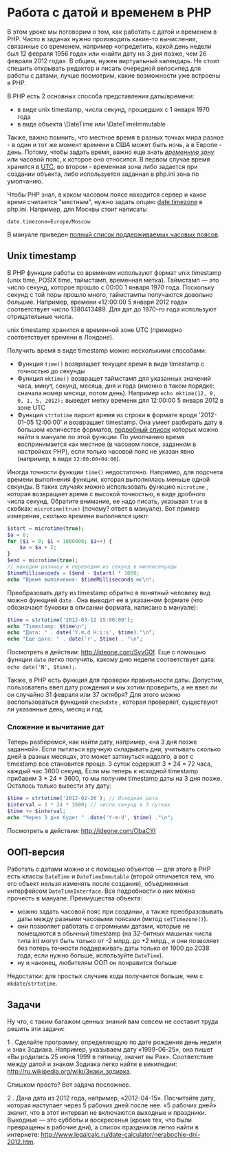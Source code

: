 # Работа с датой и временем в PHP

В этом уроке мы поговорим о том, как работать с датой и временем в PHP. Часто в задачах нужно производить какие-то вычисления, связанные со временем, например «определить, какой день недели был 12 февраля 1956 года» или «найти дату на 3 дня позже, чем 26 февраля 2012 года». В общем, нужен виртуальный календарь. Не стоит спешить открывать редактор и писать очередной велосипед для работы с датами, лучше посмотрим, какие возможности уже встроены в PHP.

В PHP есть 2 основных способа представления даты/времени: 

- в виде unix timestamp, числа секунд, прошедших с 1 января 1970 года
- в виде объекта \DateTime или \DateTimeImmutable

Также, важно помнить, что местное время в разных точках мира разное - в один и тот же момент времени в США может быть ночь, а в Европе - день. Потому, чтобы задать время, важно еще знать [*временную зону*](https://ru.wikipedia.org/wiki/%D0%A7%D0%B0%D1%81%D0%BE%D0%B2%D0%BE%D0%B9_%D0%BF%D0%BE%D1%8F%D1%81) или часовой пояс, к которое оно относится. В первом случае время хранится в [UTC](https://ru.wikipedia.org/wiki/%D0%92%D1%81%D0%B5%D0%BC%D0%B8%D1%80%D0%BD%D0%BE%D0%B5_%D0%BA%D0%BE%D0%BE%D1%80%D0%B4%D0%B8%D0%BD%D0%B8%D1%80%D0%BE%D0%B2%D0%B0%D0%BD%D0%BD%D0%BE%D0%B5_%D0%B2%D1%80%D0%B5%D0%BC%D1%8F), во втором - временная зона либо задается при создании объекта, либо используется заданная в php.ini зона по умолчанию. 

Чтобы PHP знал, в каком часовом поясе находится сервер и какое время считается "местным", нужно задать опцию [date.timezone](http://php.net/manual/ru/datetime.configuration.php#ini.date.timezone) в php.ini. Например, для Москвы стоит написать:

    date.timezone=Europe/Moscow

В мануале приведен [полный список поддерживаемых часовых поясов](http://php.net/manual/ru/timezones.php).

## Unix timestamp

В PHP функции работы со временем используют формат unix timestamp (unix time, POSIX time, таймстамп, временная метка). Таймстамп — это число секунд, которое прошло с 00:00 1 января 1970 года. Поскольку секунд с той поры прошло много, таймстампы получаются довольно большие. Например, времени «12:00:00 5 января 2012 года» соответствует число 1380413489. Для дат до 1970-го года используют отрицательные числа.

unix timestamp хранится в временной зоне UTC (примерно соответствует времени в Лондоне). 

Получить время в виде timestamp можно несколькими способами:

- Функция `time()` возвращает текущее время в виде timestamp с точностью до секунды
- Функция `mktime()` возвращет таймстамп для указанных значений часа, минут, секунд, месяца, дня и года (именно в таком порядке: сначала номер месяца, потом день). Например `echo mktime(12, 0, 0, 1, 5, 2012);` выведет метку времени для 12:00:00 5 января 2012 в зоне UTC
- Функция `strtotime` парсит время из строки в формате вроде '2012-01-05 12:00:00' и возвращает timestamp. Она умеет разбирать дату в большом количестве форматов, [подробный список](http://php.net/manual/ru/datetime.formats.php) которых можно найти в мануале по этой функции. По умолчанию время воспринимается как местное (в часовом поясе, заданном в настройках PHP), если только часовой пояс не указан явно (например, в виде `12:00:00+04:00`).

Иногда точности функции `time()` недостаточно. Например, для подсчета времени выполнения функции, которая выполнялась меньше одной секунды. В таких случаях можно использовать функцию `microtime` , которая возвращает время с высокой точностью, в виде дробного числа секунд. Обратите внимание, ее надо писать, указывая `true` в скобках: `microtime(true)` (почему? ответ в мануале). Вот пример измерения, сколько времени выполнялся цикл: 

```php
$start = microtime(true);
$a = 0;
for ($i = 0; $i < 1000000; $i++) {
    $a = $a + 2;
}
$end = microtime(true);
// находим разницу и переводим из секунд в миллисекунды
$timeMilliseconds = ($end - $start) * 1000; 
echo "Время выполнения: $timeMilliseconds мс\n";
```

Преобразовать дату из timestamp обратно в понятный человеку вид можно функцией `date` . Она выводит ее в указанном формате (что обозначают буковки в описании формата, написано в мануале):

```php
$time = strtotime('2012-03-12 15:00:00');
echo "Timestamp: $time\n";
echo "Дата: " . date('Y.m.d H:i:s', $time)."\n";
echo "Еще дата: " . date('r', $time) . "\n";
```

Посмотреть в действии: http://ideone.com/SvvG0f. Еще с помощью функции `date` легко получить, какому дню недели соответствует дата: `echo date('N', $time);`.

Также, в PHP есть функция для проверки правильности даты. Допустим, пользователь ввел дату рождения и мы хотим проверить, а не ввел ли он случайно 31 февраля или 37 октября? Для этого можно воспользоваться функцией `checkdate` , которая проверяет, существуют ли указанные день, месяц и год.

### Сложение и вычитание дат

Теперь разберемся, как найти дату, например, «на 3 дня позже заданной». Если пытаться вручную складывать дни, учитывать сколько дней в разных месяцах, это может затянуться надолго, а вот с timestamp все становится проще. 3 суток содержат 3 \* 24 = 72 часа, каждый час 3600 секунд. Если мы теперь к исходной timestamp прибавим 3 \* 24 \* 3600, то мы получим timestamp даты на 3 дня позже. Осталось только вывести эту дату:

```php
$time = strtotime('2012-02-26'); // Исходная дата
$interval = 3 * 24 * 3600; // число секунд в 3 сутках
$time += $interval;
echo "Через 3 дня будет " .date('Y-m-d', $time) ."\n";
```

Посмотреть в действии: http://ideone.com/ObaCYI

## ООП-версия

Работать с датами можно и с помощью объектов — для этого в PHP есть классы `DateTime` и `DateTimeImmutable` (второй отличается тем, что его объект нельзя изменять после создания), объединенные интерфейсом `DateTimeInterface`. Все подробности о них можно прочесть в мануале. Преимущества объекта: 

- можно задать часовой пояс при создании, а также преобразовывать даты между разными часовыми поясами (метод `setTimezone()`). 
- они позволяет работать с огромными датами, которые не помещаются в обычный timestamp (на 32-битных машинах числа типа int могут быть только от -2 млрд. до +2 млрд., и они позволяет без потерь точности поддерживать даты только от 1900 до 2038 года, если нужно больше, используйте `DateTime`).
- ну и наконец, любителям ООП он понравится больше

Недостатки: для простых случаев кода получается больше, чем с `mkdate`/`strtotime`.

## Задачи

Ну что, с таким багажом ценных знаний вам совсем не составит труда решить эти задачи:

1 . Сделайте программу, определяющую по дате рождения день недели и знак Зодиака. Например, указываем дату «1999-06-25», она пишет «Вы родились 25 июня 1999 в пятницу, значит вы Рак». Соответствие между датой и знаком Зодиака легко найти в википедии: http://ru.wikipedia.org/wiki/Знаки_зодиака.

Слишком просто? Вот задача посложнее.

2 . Дана дата из 2012 года, например, «2012-04-15». Посчитайте дату, которая наступает через 5 рабочих дней после нее. «5 рабочих дней» значит, что в этот интервал не включаются выходные и праздники. Выходные — это субботы и воскресенья (кроме тех, что были превращены в рабочие дни), а список праздников легко найти в интернете: http://www.legalcalc.ru/date-calculator/nerabochie-dni-2012.htm.

